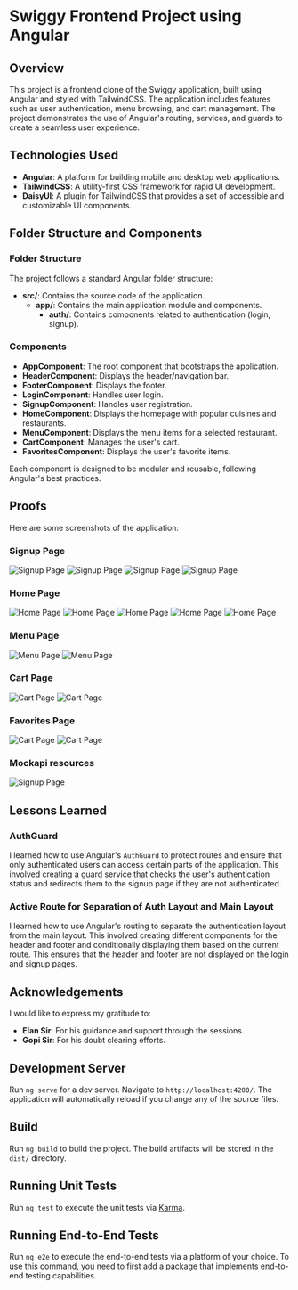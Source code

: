 # Swiggy Frontend Project using Angular

## Overview

This project is a frontend clone of the Swiggy application, built using Angular and styled with TailwindCSS. The application includes features such as user authentication, menu browsing, and cart management. The project demonstrates the use of Angular's routing, services, and guards to create a seamless user experience.

## Technologies Used

- **Angular**: A platform for building mobile and desktop web applications.
- **TailwindCSS**: A utility-first CSS framework for rapid UI development.
- **DaisyUI**: A plugin for TailwindCSS that provides a set of accessible and customizable UI components.

## Folder Structure and Components

### Folder Structure

The project follows a standard Angular folder structure:

- **src/**: Contains the source code of the application.
    - **app/**: Contains the main application module and components.
        - **auth/**: Contains components related to authentication (login, signup).
        

### Components

- **AppComponent**: The root component that bootstraps the application.
- **HeaderComponent**: Displays the header/navigation bar.
- **FooterComponent**: Displays the footer.
- **LoginComponent**: Handles user login.
- **SignupComponent**: Handles user registration.
- **HomeComponent**: Displays the homepage with popular cuisines and restaurants.
- **MenuComponent**: Displays the menu items for a selected restaurant.
- **CartComponent**: Manages the user's cart.
- **FavoritesComponent**: Displays the user's favorite items.

Each component is designed to be modular and reusable, following Angular's best practices.

## Proofs

Here are some screenshots of the application:

### Signup Page
![Signup Page](public/proofs/signup_page.png)
![Signup Page](public/proofs/signup_localstorage.png)
![Signup Page](public/proofs/login_page.png)
![Signup Page](public/proofs/login_failed_authentication_using_mockapi.png)

### Home Page
![Home Page](public/proofs/homepage1.png)
![Home Page](public/proofs/popularcuisines.png)
![Home Page](public/proofs/popularrestaurants.png)
![Home Page](public/proofs/footer.png)
![Home Page](public/proofs/footer_responsive.png)

### Menu Page
![Menu Page](public/proofs/menupage.png)
![Menu Page](public/proofs/responsive_menu.png)

### Cart Page
![Cart Page](public/proofs/cart1.png)
![Cart Page](public/proofs/cart2.png)

### Favorites Page
![Cart Page](public/proofs/favoritespage.png)
![Cart Page](public/proofs/responsive_favorites.png)

### Mockapi resources
![Signup Page](public/proofs/mockapi_username_and_password.png)




## Lessons Learned

### AuthGuard

I learned how to use Angular's `AuthGuard` to protect routes and ensure that only authenticated users can access certain parts of the application. This involved creating a guard service that checks the user's authentication status and redirects them to the signup page if they are not authenticated.

### Active Route for Separation of Auth Layout and Main Layout

I learned how to use Angular's routing to separate the authentication layout from the main layout. This involved creating different components for the header and footer and conditionally displaying them based on the current route. This ensures that the header and footer are not displayed on the login and signup pages.

## Acknowledgements

I would like to express my gratitude to:

- **Elan Sir**: For his guidance and support through the sessions.
- **Gopi Sir**: For his doubt clearing efforts.

## Development Server

Run `ng serve` for a dev server. Navigate to `http://localhost:4200/`. The application will automatically reload if you change any of the source files.

## Build

Run `ng build` to build the project. The build artifacts will be stored in the `dist/` directory.

## Running Unit Tests

Run `ng test` to execute the unit tests via [Karma](https://karma-runner.github.io).

## Running End-to-End Tests

Run `ng e2e` to execute the end-to-end tests via a platform of your choice. To use this command, you need to first add a package that implements end-to-end testing capabilities.